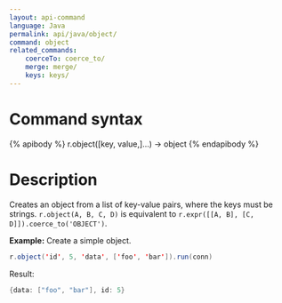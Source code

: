 ```yaml
---
layout: api-command
language: Java
permalink: api/java/object/
command: object
related_commands:
    coerceTo: coerce_to/
    merge: merge/
    keys: keys/
---
```


# Command syntax #

{% apibody %}
r.object([key, value,]...) &rarr; object
{% endapibody %}

# Description #

Creates an object from a list of key-value pairs, where the keys must
be strings.  `r.object(A, B, C, D)` is equivalent to
`r.expr([[A, B], [C, D]]).coerce_to('OBJECT')`.

__Example:__ Create a simple object.

```java
r.object('id', 5, 'data', ['foo', 'bar']).run(conn)
```

Result:

```java
{data: ["foo", "bar"], id: 5}
```
